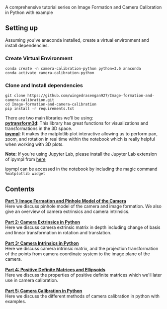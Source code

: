 A comprehensive tutorial series on Image Formation and Camera Calibration in Python with example
## Setting up
Assuming you've anaconda installed, create a virtual environment and install dependencies. 

### Create Virtual Environment
```
conda create -n camera-calibration-python python=3.6 anaconda
conda activate camera-calibration-python
```
### Clone and Install dependencies
```
git clone https://github.com/wingedrasengan927/Image-formation-and-camera-calibration.git
cd Image-formation-and-camera-calibration
pip install -r requirements.txt
```
There are two main libraries we'll be using:
<br>[**pytransform3d**](https://github.com/rock-learning/pytransform3d): This library has great functions for visualizations and transformations in the 3D space.
<br>[**ipympl**](https://github.com/matplotlib/ipympl): It makes the matplotlib plot interactive allowing us to perform pan, zoom, and rotation in real time within the notebook which is really helpful when working with 3D plots.

**Note:** If you're using Jupyter Lab, please install the Jupyter Lab extension of ipympl from [here](https://github.com/matplotlib/ipympl)

ipympl can be accessed in the notebook by including the magic command `%matplotlib widget`

## Contents
[**Part 1: Image Formation and Pinhole Model of the Camera**](https://medium.com/p/53872ee4ee92/edit)
<br>
Here we discuss pinhole model of the camera and image formation. We also give an overview of camera extrinsics and camera intrinsics.
<br>
<br>
[**Part 2: Camera Extrinsics in Python**](https://medium.com/p/cfe80acab8dd/edit)
<br>
Here we discuss camera extrinsic matrix in depth including change of basis and linear transformation in rotation and translation.
<br>
<br>
[**Part 3: Camera Intrinsics in Python**](https://medium.com/p/d79bf2478c12/edit)
<br>
Here we discuss camera intrinsic matrix, and the projection transformation of the points from camera coordinate system to the image plane of the camera.
<br>
<br>
[**Part 4: Positive Definite Matrices and Ellipsoids**](https://medium.com/p/79c2a3b397fc/edit)
<br>
Here we discuss the properties of positive definite matrices which we'll later use in camera calibration.
<br>
<br>
[**Part 5: Camera Calibration in Python**](https://medium.com/p/5147e945cdeb/edit)
<br>
Here we discuss the different methods of camera calibration in python with examples.